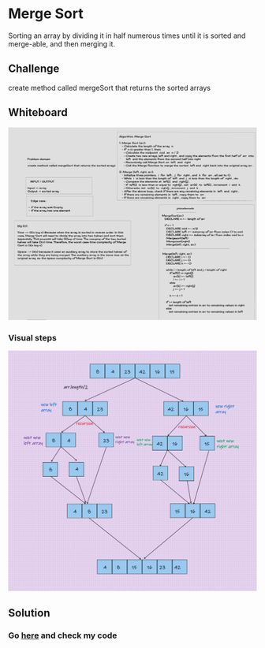 # Merge Sort

Sorting an array by dividing it in half numerous times until it is sorted and merge-able, and then merging it.

## Challenge

create method called mergeSort that returns the sorted arrays

## Whiteboard
![WB](../../../../../../../../sorting/assets/WB27.png)

### Visual steps
![image](../../../../../../../../sorting/assets/Challenge27.png)

## Solution
### Go [here](./sorting/app/src/main/java/sorting/app/merge/App.java) and check my code